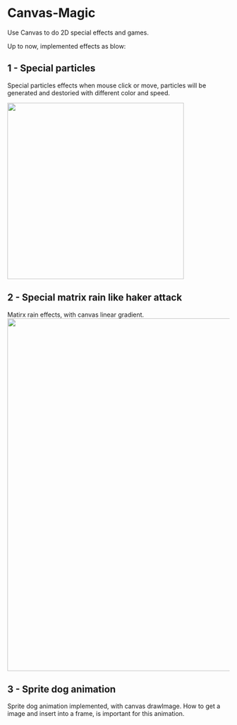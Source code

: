 # Canvas-Magic
Use Canvas to do 2D special effects and games.

Up to now, implemented effects as blow:
## 1 - Special particles
Special particles effects when mouse click or move, particles will be generated and destoried with different color and speed.

<img src="canvas/1-particles/particles.gif" width="400" height="400" />

## 2 - Special matrix rain like haker attack
Matirx rain effects, with canvas linear gradient.
<img src="canvas/2-codeRain/CodeRain.gif" width="800" height="800" />

## 3 - Sprite dog animation
Sprite dog animation implemented, with canvas drawImage.
How to get a image and insert into a frame, is important for this animation.
